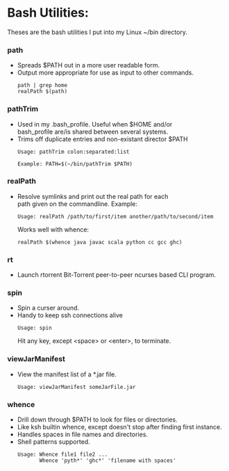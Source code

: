 # Bash Utilities:

Theses are the bash utilities I put into my Linux ~/bin directory.

### path
* Spreads $PATH out in a more user readable form.
* Output more appropriate for use as input to other commands.
  ```
  path | grep home
  realPath $(path)
  ```
### pathTrim
* Used in my .bash_profile.  Useful when $HOME and/or<br>
  bash_profile are/is shared between several systems.
* Trims off duplicate entries and non-existant director $PATH
  ```
  Usage: pathTrim colon:separated:list

  Example: PATH=$(~/bin/pathTrim $PATH)
  ```
### realPath
* Resolve symlinks and print out the real path for each<br>
  path given on the commandline.  Example:
  ```
  Usage: realPath /path/to/first/item another/path/to/second/item
  ```
  Works well with whence:
  ```
  realPath $(whence java javac scala python cc gcc ghc)
  ```
### rt
* Launch rtorrent Bit-Torrent peer-to-peer ncurses based CLI program.

### spin
* Spin a curser around.
* Handy to keep ssh connections alive
  ```
  Usage: spin
  ```
  Hit any key, except \<space\> or \<enter\>, to terminate.

### viewJarManifest
* View the manifest list of a *.jar file.
  ```
  Usage: viewJarManifest someJarFile.jar
  ```
### whence
* Drill down through $PATH to look for files or directories.
* Like ksh builtin whence, except doesn't stop after finding first instance.
* Handles spaces in file names and directories.
* Shell patterns supported.
  ```
  Usage: Whence file1 file2 ...
         Whence 'pyth*' 'ghc*' 'filename with spaces'
  ```
